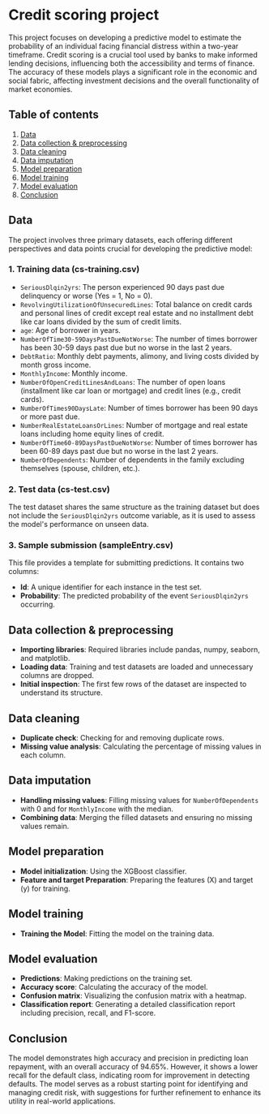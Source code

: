 # Credit scoring project

This project focuses on developing a predictive model to estimate the probability of an individual facing financial distress within a two-year timeframe. Credit scoring is a crucial tool used by banks to make informed lending decisions, influencing both the accessibility and terms of finance. The accuracy of these models plays a significant role in the economic and social fabric, affecting investment decisions and the overall functionality of market economies.

## Table of contents
1. [Data](#data)
2. [Data collection & preprocessing](#data-collection--preprocessing)
3. [Data cleaning](#data-cleaning)
4. [Data imputation](#data-imputation)
5. [Model preparation](#model-preparation)
6. [Model training](#model-training)
7. [Model evaluation](#model-evaluation)
8. [Conclusion](#conclusion)

## Data
The project involves three primary datasets, each offering different perspectives and data points crucial for developing the predictive model:

### 1. Training data (cs-training.csv)
- `SeriousDlqin2yrs`: The person experienced 90 days past due delinquency or worse (Yes = 1, No = 0).
- `RevolvingUtilizationOfUnsecuredLines`: Total balance on credit cards and personal lines of credit except real estate and no installment debt like car loans divided by the sum of credit limits.
- `age`: Age of borrower in years.
- `NumberOfTime30-59DaysPastDueNotWorse`: The number of times borrower has been 30-59 days past due but no worse in the last 2 years.
- `DebtRatio`: Monthly debt payments, alimony, and living costs divided by month gross income.
- `MonthlyIncome`: Monthly income.
- `NumberOfOpenCreditLinesAndLoans`: The number of open loans (installment like car loan or mortgage) and credit lines (e.g., credit cards).
- `NumberOfTimes90DaysLate`: Number of times borrower has been 90 days or more past due.
- `NumberRealEstateLoansOrLines`: Number of mortgage and real estate loans including home equity lines of credit.
- `NumberOfTime60-89DaysPastDueNotWorse`: Number of times borrower has been 60-89 days past due but no worse in the last 2 years.
- `NumberOfDependents`: Number of dependents in the family excluding themselves (spouse, children, etc.).

### 2. Test data (cs-test.csv)
The test dataset shares the same structure as the training dataset but does not include the `SeriousDlqin2yrs` outcome variable, as it is used to assess the model's performance on unseen data.

### 3. Sample submission (sampleEntry.csv)
This file provides a template for submitting predictions. It contains two columns:
- **Id**: A unique identifier for each instance in the test set.
- **Probability**: The predicted probability of the event `SeriousDlqin2yrs` occurring.

## Data collection & preprocessing
- **Importing libraries**: Required libraries include pandas, numpy, seaborn, and matplotlib.
- **Loading data**: Training and test datasets are loaded and unnecessary columns are dropped.
- **Initial inspection**: The first few rows of the dataset are inspected to understand its structure.

## Data cleaning
- **Duplicate check**: Checking for and removing duplicate rows.
- **Missing value analysis**: Calculating the percentage of missing values in each column.

## Data imputation
- **Handling missing values**: Filling missing values for `NumberOfDependents` with 0 and for `MonthlyIncome` with the median.
- **Combining data**: Merging the filled datasets and ensuring no missing values remain.

## Model preparation
- **Model initialization**: Using the XGBoost classifier.
- **Feature and target Preparation**: Preparing the features (X) and target (y) for training.

## Model training
- **Training the Model**: Fitting the model on the training data.

## Model evaluation
- **Predictions**: Making predictions on the training set.
- **Accuracy score**: Calculating the accuracy of the model.
- **Confusion matrix**: Visualizing the confusion matrix with a heatmap.
- **Classification report**: Generating a detailed classification report including precision, recall, and F1-score.

## Conclusion
The model demonstrates high accuracy and precision in predicting loan repayment, with an overall accuracy of 94.65%. However, it shows a lower recall for the default class, indicating room for improvement in detecting defaults. The model serves as a robust starting point for identifying and managing credit risk, with suggestions for further refinement to enhance its utility in real-world applications.
